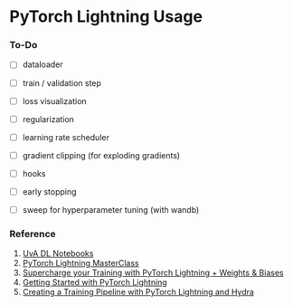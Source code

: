# PyTorch Lightning Usage 



### To-Do

- [ ] dataloader 
- [ ] train / validation step 
- [ ] loss visualization 
- [ ] regularization 
- [ ] learning rate scheduler 
- [ ] gradient clipping (for exploding gradients)
- [ ] hooks 
- [ ] early stopping 
- [ ] sweep for hyperparameter tuning (with wandb)







### Reference

1. [UvA DL Notebooks](https://uvadlc-notebooks.readthedocs.io/en/latest/tutorial_notebooks/tutorial5/Inception_ResNet_DenseNet.html) 
2. [PyTorch Lightning MasterClass](https://www.youtube.com/playlist?list=PLaMu-SDt_RB5NUm67hU2pdE75j6KaIOv2)
3. [Supercharge your Training with PyTorch Lightning + Weights & Biases](https://youtu.be/hUXQm46TAKc)
4. [Getting Started with PyTorch Lightning](https://youtu.be/IBq_y3C2u0s) 
4. [Creating a Training Pipeline with PyTorch Lightning and Hydra](https://youtu.be/w10WrRA-6uI)



